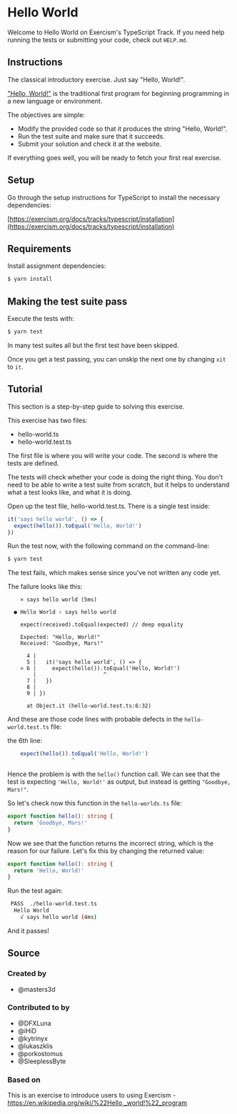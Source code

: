 # Hello World

Welcome to Hello World on Exercism's TypeScript Track.
If you need help running the tests or submitting your code, check out `HELP.md`.

## Instructions

The classical introductory exercise.
Just say "Hello, World!".

["Hello, World!"][hello-world] is the traditional first program for beginning programming in a new language or environment.

The objectives are simple:

- Modify the provided code so that it produces the string "Hello, World!".
- Run the test suite and make sure that it succeeds.
- Submit your solution and check it at the website.

If everything goes well, you will be ready to fetch your first real exercise.

[hello-world]: https://en.wikipedia.org/wiki/%22Hello,_world!%22_program

## Setup

Go through the setup instructions for TypeScript to
install the necessary dependencies:

[https://exercism.org/docs/tracks/typescript/installation](https://exercism.org/docs/tracks/typescript/installation)

## Requirements

Install assignment dependencies:

```bash
$ yarn install
```

## Making the test suite pass

Execute the tests with:

```bash
$ yarn test
```

In many test suites all but the first test have been skipped.

Once you get a test passing, you can unskip the next one by
changing `xit` to `it`.

## Tutorial

This section is a step-by-step guide to solving this exercise.

This exercise has two files:

- hello-world.ts
- hello-world.test.ts

The first file is where you will write your code.
The second is where the tests are defined.

The tests will check whether your code is doing the right thing.
You don't need to be able to write a test suite from scratch,
but it helps to understand what a test looks like, and what
it is doing.

Open up the test file, hello-world.test.ts.
There is a single test inside:

```typescript
it('says hello world', () => {
  expect(hello()).toEqual('Hello, World!')
})
```

Run the test now, with the following command on the command-line:

```bash
$ yarn test
```

The test fails, which makes sense since you've not written any code yet.

The failure looks like this:

```
    × says hello world (5ms)

  ● Hello World › says hello world

    expect(received).toEqual(expected) // deep equality

    Expected: "Hello, World!"
    Received: "Goodbye, Mars!"

      4 |
      5 |   it('says hello world', () => {
    > 6 |     expect(hello()).toEqual('Hello, World!')
        |                     ^
      7 |   })
      8 |
      9 | })

      at Object.it (hello-world.test.ts:6:32)
```

And these are those code lines with probable defects in the `hello-world.test.ts` file:

the 6th line:

```typescript
    expect(hello()).toEqual('Hello, World!')
                    ^
```

Hence the problem is with the `hello()` function call.
We can see that the test is expecting `'Hello, World!'` as output, but instead is getting `"Goodbye, Mars!"`.

So let's check now this function in the `hello-worlds.ts` file:

```typescript
export function hello(): string {
  return 'Goodbye, Mars!'
}
```

Now we see that the function returns the incorrect string, which is the reason for our failure. Let's fix this by changing the returned value:

```typescript
export function hello(): string {
  return 'Hello, World!'
}
```

Run the test again:

```bash
 PASS  ./hello-world.test.ts
  Hello World
    √ says hello world (4ms)
```

And it passes!

## Source

### Created by

- @masters3d

### Contributed to by

- @DFXLuna
- @iHiD
- @kytrinyx
- @lukaszklis
- @porkostomus
- @SleeplessByte

### Based on

This is an exercise to introduce users to using Exercism - https://en.wikipedia.org/wiki/%22Hello,_world!%22_program